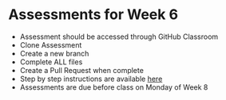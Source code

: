# Assessments for Week 6

- Assessment should be accessed through GitHub Classroom
- Clone Assessment
- Create a new branch
- Complete ALL files
- Create a Pull Request when complete
- Step by step instructions are available [here](https://github.com/LEARNAcademy/Syllabus/blob/master/tools_and_resources/assessments.md)
- Assessments are due before class on Monday of Week 8
